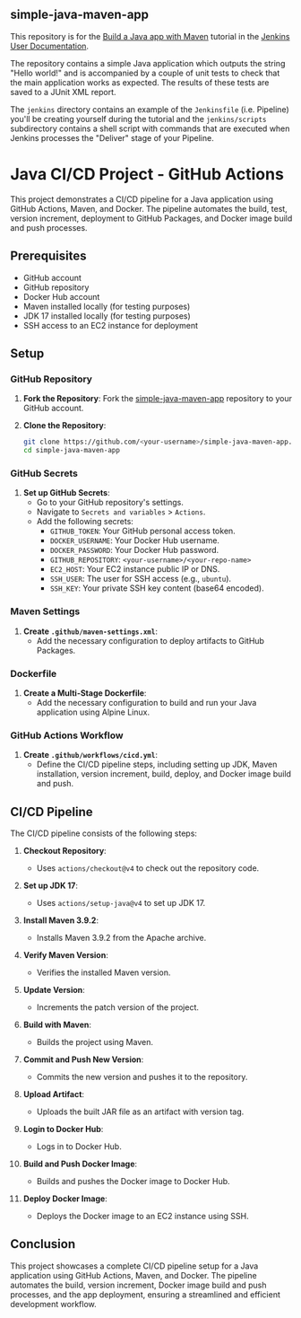 ## simple-java-maven-app

This repository is for the
[Build a Java app with Maven](https://jenkins.io/doc/tutorials/build-a-java-app-with-maven/)
tutorial in the [Jenkins User Documentation](https://jenkins.io/doc/).

The repository contains a simple Java application which outputs the string
"Hello world!" and is accompanied by a couple of unit tests to check that the
main application works as expected. The results of these tests are saved to a
JUnit XML report.

The `jenkins` directory contains an example of the `Jenkinsfile` (i.e. Pipeline)
you'll be creating yourself during the tutorial and the `jenkins/scripts` subdirectory
contains a shell script with commands that are executed when Jenkins processes
the "Deliver" stage of your Pipeline.

# Java CI/CD Project - GitHub Actions 

This project demonstrates a CI/CD pipeline for a Java application using GitHub Actions, Maven, and Docker. The pipeline automates the build, test, version increment, deployment to GitHub Packages, and Docker image build and push processes.

## Prerequisites

- GitHub account
- GitHub repository
- Docker Hub account
- Maven installed locally (for testing purposes)
- JDK 17 installed locally (for testing purposes)
- SSH access to an EC2 instance for deployment

## Setup

### GitHub Repository

1. **Fork the Repository**: Fork the [simple-java-maven-app](https://github.com/jenkins-docs/simple-java-maven-app) repository to your GitHub account.

2. **Clone the Repository**:
    ```bash
    git clone https://github.com/<your-username>/simple-java-maven-app.git
    cd simple-java-maven-app
    ```

### GitHub Secrets

1. **Set up GitHub Secrets**:
    - Go to your GitHub repository's settings.
    - Navigate to `Secrets and variables` > `Actions`.
    - Add the following secrets:
      - `GITHUB_TOKEN`: Your GitHub personal access token.
      - `DOCKER_USERNAME`: Your Docker Hub username.
      - `DOCKER_PASSWORD`: Your Docker Hub password.
      - `GITHUB_REPOSITORY`: `<your-username>/<your-repo-name>`
      - `EC2_HOST`: Your EC2 instance public IP or DNS.
      - `SSH_USER`: The user for SSH access (e.g., `ubuntu`).
      - `SSH_KEY`: Your private SSH key content (base64 encoded).

### Maven Settings

1. **Create `.github/maven-settings.xml`**:
    - Add the necessary configuration to deploy artifacts to GitHub Packages.

### Dockerfile

1. **Create a Multi-Stage Dockerfile**:
    - Add the necessary configuration to build and run your Java application using Alpine Linux.

### GitHub Actions Workflow

1. **Create `.github/workflows/cicd.yml`**:
    - Define the CI/CD pipeline steps, including setting up JDK, Maven installation, version increment, build, deploy, and Docker image build and push.

## CI/CD Pipeline

The CI/CD pipeline consists of the following steps:

1. **Checkout Repository**:
    - Uses `actions/checkout@v4` to check out the repository code.

2. **Set up JDK 17**:
    - Uses `actions/setup-java@v4` to set up JDK 17.

3. **Install Maven 3.9.2**:
    - Installs Maven 3.9.2 from the Apache archive.

4. **Verify Maven Version**:
    - Verifies the installed Maven version.

5. **Update Version**:
    - Increments the patch version of the project.

6. **Build with Maven**:
    - Builds the project using Maven.

7. **Commit and Push New Version**:
    - Commits the new version and pushes it to the repository.

8. **Upload Artifact**:
    - Uploads the built JAR file as an artifact with version tag.

9. **Login to Docker Hub**:
    - Logs in to Docker Hub.

10. **Build and Push Docker Image**:
    - Builds and pushes the Docker image to Docker Hub.

11. **Deploy Docker Image**:
    - Deploys the Docker image to an EC2 instance using SSH.

## Conclusion

This project showcases a complete CI/CD pipeline setup for a Java application using GitHub Actions, Maven, and Docker. The pipeline automates the build, version increment, Docker image build and push processes, and the app deployment, ensuring a streamlined and efficient development workflow.
